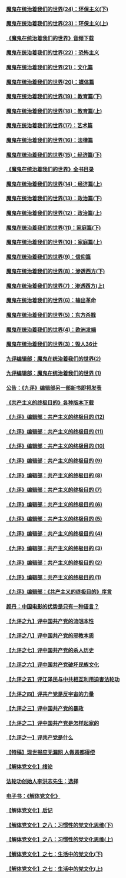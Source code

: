 #### [魔鬼在统治着我们的世界(24)：环保主义(下)](../pages/nsc422/n10695307.md?t=10051231) 

#### [魔鬼在统治着我们的世界(23)：环保主义(上)](../pages/nsc422/n10688613.md?t=10051231) 

#### [《魔鬼在统治着我们的世界》音频下载](../pages/nsc422/n10635553.md?t=10051231) 

#### [魔鬼在统治着我们的世界(22)：恐怖主义](../pages/nsc422/n10614727.md?t=10051231) 

#### [魔鬼在统治着我们的世界(21)：文化篇](../pages/nsc422/n10597706.md?t=10051231) 

#### [魔鬼在统治着我们的世界(20)：媒体篇](../pages/nsc422/n10586579.md?t=10051231) 

#### [魔鬼在统治着我们的世界(19)：教育篇(下)](../pages/nsc422/n10564808.md?t=10051231) 

#### [魔鬼在统治着我们的世界(18)：教育篇(上)](../pages/nsc422/n10526970.md?t=10051231) 

#### [魔鬼在统治着我们的世界(17)：艺术篇](../pages/nsc422/n10499093.md?t=10051231) 

#### [魔鬼在统治着我们的世界(16)：法律篇](../pages/nsc422/n10485969.md?t=10051231) 

#### [魔鬼在统治着我们的世界(15)：经济篇(下)](../pages/nsc422/n10469975.md?t=10051231) 

#### [《魔鬼在统治着我们的世界》全书目录](../pages/nsc422/n10464261.md?t=10051231) 

#### [魔鬼在统治着我们的世界(14)：经济篇(上)](../pages/nsc422/n10457370.md?t=10051231) 

#### [魔鬼在统治着我们的世界(13)：政治篇(下)](../pages/nsc422/n10448270.md?t=10051231) 

#### [魔鬼在统治着我们的世界(12)：政治篇(上)](../pages/nsc422/n10444576.md?t=10051231) 

#### [魔鬼在统治着我们的世界(11)：家庭篇(下)](../pages/nsc422/n10440961.md?t=10051231) 

#### [魔鬼在统治着我们的世界(10)：家庭篇(上)](../pages/nsc422/n10435448.md?t=10051231) 

#### [魔鬼在统治着我们的世界(9)：信仰篇](../pages/nsc422/n10432159.md?t=10051231) 

#### [魔鬼在统治着我们的世界(8)：渗透西方(下)](../pages/nsc422/n10429603.md?t=10051231) 

#### [魔鬼在统治着我们的世界(7)：渗透西方(上)](../pages/nsc422/n10426013.md?t=10051231) 

#### [魔鬼在统治着我们的世界(6)：输出革命](../pages/nsc422/n10421536.md?t=10051231) 

#### [魔鬼在统治着我们的世界(5)：东方杀戮](../pages/nsc422/n10417707.md?t=10051231) 

#### [魔鬼在统治着我们的世界(4)：欧洲发端](../pages/nsc422/n10414890.md?t=10051231) 

#### [魔鬼在统治着我们的世界(3)：毁人36计](../pages/nsc422/n10411583.md?t=10051231) 

#### [九评编辑部：魔鬼在统治着我们的世界(2)](../pages/nsc422/n10410036.md?t=10051231) 

#### [九评编辑部：魔鬼在统治着我们的世界 (1)](../pages/nsc422/n10406825.md?t=10051231) 

#### [公告：《九评》编辑部另一部新书即将发表](../pages/nsc422/n10405104.md?t=10051231) 

#### [《共产主义的终极目的》各种版本下载](../pages/nsc422/n10022138.md?t=10051231) 

#### [《九评》编辑部：共产主义的终极目的 (12)](../pages/nsc422/n9933272.md?t=10051231) 

#### [《九评》编辑部：共产主义的终极目的 (11)](../pages/nsc422/n9924973.md?t=10051231) 

#### [《九评》编辑部：共产主义的终极目的 (10)](../pages/nsc422/n9920883.md?t=10051231) 

#### [《九评》编辑部：共产主义的终极目的 (9)](../pages/nsc422/n9916363.md?t=10051231) 

#### [《九评》编辑部：共产主义的终极目的 (8)](../pages/nsc422/n9912488.md?t=10051231) 

#### [《九评》编辑部：共产主义的终极目的 (7)](../pages/nsc422/n9901176.md?t=10051231) 

#### [《九评》编辑部：共产主义的终极目的 (6)](../pages/nsc422/n9899359.md?t=10051231) 

#### [《九评》编辑部：共产主义的终极目的 (5)](../pages/nsc422/n9893174.md?t=10051231) 

#### [《九评》编辑部：共产主义的终极目的 (4)](../pages/nsc422/n9891246.md?t=10051231) 

#### [《九评》编辑部：共产主义的终极目的 (3)](../pages/nsc422/n9879879.md?t=10051231) 

#### [《九评》编辑部：共产主义的终极目的 (2)](../pages/nsc422/n9876205.md?t=10051231) 

#### [《九评》编辑部：共产主义的终极目的 (1)](../pages/nsc422/n9865857.md?t=10051231) 

#### [《九评》编辑部：《共产主义的终极目的》序言](../pages/nsc422/n9862666.md?t=10051231) 

#### [颜丹：中国电影的优势是只有一种语言？](../pages/nsc422/n9583062.md?t=10051231) 

#### [【九评之九】评中国共产党的流氓本性](../pages/nsc422/n737542.md?t=10051231) 

#### [【九评之八】评中国共产党的邪教本质](../pages/nsc422/n735942.md?t=10051231) 

#### [【九评之七】评中国共产党的杀人历史](../pages/nsc422/n733806.md?t=10051231) 

#### [【九评之六】评中国共产党破坏民族文化](../pages/nsc422/n731667.md?t=10051231) 

#### [【九评之五】评江泽民与中共相互利用迫害法轮功](../pages/nsc422/n730058.md?t=10051231) 

#### [【九评之四】评共产党是反宇宙的力量](../pages/nsc422/n727814.md?t=10051231) 

#### [【九评之三】评中国共产党的暴政](../pages/nsc422/n725597.md?t=10051231) 

#### [【九评之二】评中国共产党是怎样起家的](../pages/nsc422/n723946.md?t=10051231) 

#### [【九评之一】评共产党是什么](../pages/nsc422/n722529.md?t=10051231) 

#### [【特稿】现世报应无漏网 人做恶都得偿](../pages/nsc422/n4215167.md?t=10051231) 

#### [【解体党文化】绪论](../pages/nsc422/n1449356.md?t=10051231) 

#### [法轮功创始人李洪志先生：选择](../pages/nsc422/n3580738.md?t=10051231) 

#### [电子书：《解体党文化》](../pages/nsc422/n1573484.md?t=10051231) 

#### [【解体党文化】后记](../pages/nsc422/n1531999.md?t=10051231) 

#### [【解体党文化】之八：习惯性的党文化思维(下)](../pages/nsc422/n1526477.md?t=10051231) 

#### [【解体党文化】之八：习惯性的党文化思维(上)](../pages/nsc422/n1520631.md?t=10051231) 

#### [【解体党文化】之七：生活中的党文化(下)](../pages/nsc422/n1513446.md?t=10051231) 

#### [【解体党文化】之七：生活中的党文化(上)](../pages/nsc422/n1509358.md?t=10051231) 


